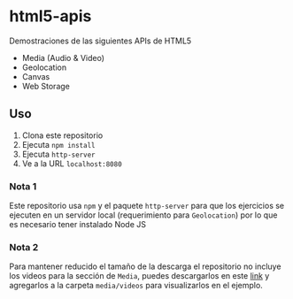 # html5-apis

Demostraciones de las siguientes APIs de HTML5

- Media (Audio & Video)
- Geolocation
- Canvas
- Web Storage

## Uso
1. Clona este repositorio
2. Ejecuta `npm install`
3. Ejecuta `http-server`
4. Ve a la URL `localhost:8080`

### Nota 1 
Este repositorio usa `npm` y el paquete `http-server` para que los ejercicios se ejecuten en un servidor local (requerimiento para `Geolocation`) por lo que es necesario tener instalado Node JS

### Nota 2
Para mantener reducido el tamaño de la descarga el repositorio no incluye los videos para la sección de `Media`, puedes descargarlos en este [link](https://www.dropbox.com/sh/dp1cgdlrg7ku6m0/AACj7ApeWJpCaPjKASDTI1H5a?dl=0) y agregarlos a la carpeta `media/videos` para visualizarlos en el ejemplo.


